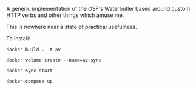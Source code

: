 A generic implementation of the OSF's Waterbutler based around custom HTTP verbs and other things which amuse me.

This is nowhere near a state of practical usefulness.

To install:

`docker build . -t av`

`docker volume create --name=av-sync`

`docker-sync start`

`docker-compose up`

